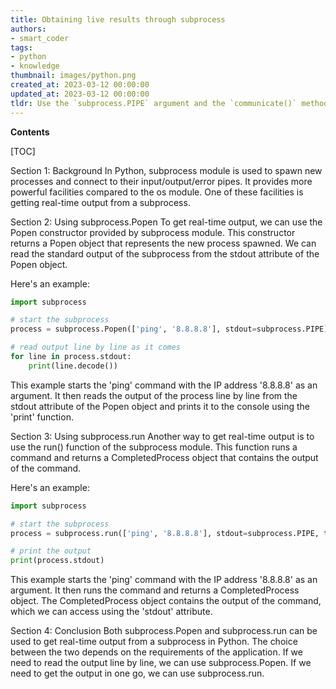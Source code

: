 ```yaml
---
title: Obtaining live results through subprocess
authors:
- smart_coder
tags:
- python
- knowledge
thumbnail: images/python.png
created_at: 2023-03-12 00:00:00
updated_at: 2023-03-12 00:00:00
tldr: Use the `subprocess.PIPE` argument and the `communicate()` method to get real-time output from a subprocess in Python.
---
```


**Contents**

[TOC]

Section 1: Background
In Python, subprocess module is used to spawn new processes and connect to their input/output/error pipes. It provides more powerful facilities compared to the os module. One of these facilities is getting real-time output from a subprocess.

Section 2: Using subprocess.Popen
To get real-time output, we can use the Popen constructor provided by subprocess module. This constructor returns a Popen object that represents the new process spawned. We can read the standard output of the subprocess from the stdout attribute of the Popen object.

Here's an example:

```python
import subprocess

# start the subprocess
process = subprocess.Popen(['ping', '8.8.8.8'], stdout=subprocess.PIPE)

# read output line by line as it comes
for line in process.stdout:
    print(line.decode())
```

This example starts the 'ping' command with the IP address '8.8.8.8' as an argument. It then reads the output of the process line by line from the stdout attribute of the Popen object and prints it to the console using the 'print' function.

Section 3: Using subprocess.run
Another way to get real-time output is to use the run() function of the subprocess module. This function runs a command and returns a CompletedProcess object that contains the output of the command.

Here's an example:

```python
import subprocess

# start the subprocess
process = subprocess.run(['ping', '8.8.8.8'], stdout=subprocess.PIPE, text=True, check=True)

# print the output
print(process.stdout)
```

This example starts the 'ping' command with the IP address '8.8.8.8' as an argument. It then runs the command and returns a CompletedProcess object. The CompletedProcess object contains the output of the command, which we can access using the 'stdout' attribute.

Section 4: Conclusion
Both subprocess.Popen and subprocess.run can be used to get real-time output from a subprocess in Python. The choice between the two depends on the requirements of the application. If we need to read the output line by line, we can use subprocess.Popen. If we need to get the output in one go, we can use subprocess.run.
